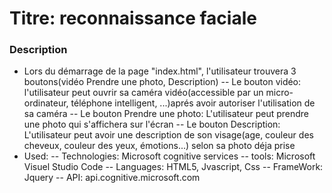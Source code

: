 
# Titre: reconnaissance faciale
### Description
- Lors du démarrage de la page "index.html", l'utilisateur trouvera 3 boutons(vidéo Prendre une photo, Description)
-- Le bouton vidéo: l'utilisateur peut ouvrir sa caméra vidéo(accessible par un micro-ordinateur, téléphone intelligent, ...)aprés avoir autoriser l'utilisation de sa caméra
-- Le bouton Prendre une photo: L'utilisateur peut prendre une photo qui s'affichera sur l'écran
-- Le bouton Description: L'utilisateur peut avoir une description de son visage(age, couleur des cheveux, couleur des yeux, émotions...) selon sa photo déja prise
- Used: -- Technologies: Microsoft cognitive services
      -- tools: Microsoft Visuel Studio Code
      -- Languages: HTML5, Jvascript, Css
      -- FrameWork: Jquery
      -- API: api.cognitive.microsoft.com
 